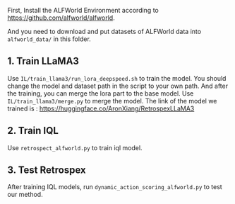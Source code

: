 First, Install the ALFWorld Environment according to https://github.com/alfworld/alfworld.

And you need to download and put datasets of ALFWorld data into ```alfworld_data/``` in this folder.

## 1. Train LLaMA3

Use ```IL/train_llama3/run_lora_deepspeed.sh``` to train the model. You should change the model and dataset path in the script to your own path. And after the training, you can merge the lora part to the base model. Use ```IL/train_llama3/merge.py``` to merge the model.
The link of the model we trained is : https://huggingface.co/AronXiang/RetrospexLLaMA3

## 2. Train IQL

Use ```retrospect_alfworld.py``` to train iql model.

## 3. Test Retrospex

After training IQL models, run ```dynamic_action_scoring_alfworld.py``` to test our method.
